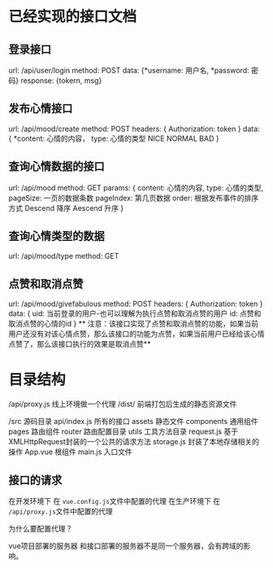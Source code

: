 # 已经实现的接口文档

## 登录接口
url: /api/user/login
method: POST
data: {*username: 用户名, *password: 密码}
response: {tokern, msg}
## 发布心情接口
url: /api/mood/create
method: POST
headers: {
    Authorization: token
}
data: {
    *content: 心情的内容，
    type: 心情的类型  NICE NORMAL BAD
}
## 查询心情数据的接口
url: /api/mood
method: GET
params: {
    content: 心情的内容,
    type: 心情的类型,
    pageSize: 一页的数据条数
    pageIndex: 第几页数据
    order: 根据发布事件的排序方式 Descend 降序  Aescend 升序
}

## 查询心情类型的数据

url: /api/mood/type
method: GET


## 点赞和取消点赞

url: /api/mood/givefabulous
method: POST
headers: {
    Authorization: token
} 
data: {
    uid: 当前登录的用户-也可以理解为执行点赞和取消点赞的用户
    id: 点赞和取消点赞的心情的id
}
** 注意：该接口实现了点赞和取消点赞的功能，如果当前用户还没有对该心情点赞，那么该接口的功能为点赞，如果当前用户已经给该心情点赞了，那么该接口执行的效果是取消点赞**

# 目录结构

/api/proxy.js   线上环境做一个代理
/dist/  前端打包后生成的静态资源文件

/src  源码目录
    api/index.js   所有的接口
    assets   静态文件
    components  通用组件
    pages   路由组件
    router  路由配置目录
    utils   工具方法目录
        request.js   基于XMLHttpRequest封装的一个公共的请求方法
        storage.js   封装了本地存储相关的操作
    App.vue   根组件
    main.js   入口文件    

## 接口的请求

在开发环境下 在 `vue.config.js`文件中配置的代理
在生产环境下 在 `/api/proxy.js`文件中配置的代理

为什么要配置代理？

vue项目部署的服务器  和接口部署的服务器不是同一个服务器，会有跨域的影响。